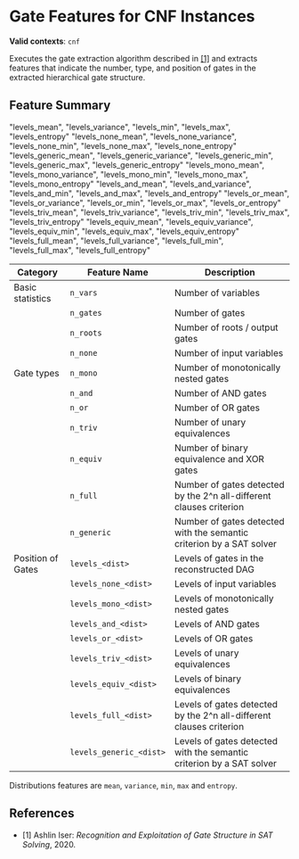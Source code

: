 # Gate Features for CNF Instances

**Valid contexts**: `cnf`

Executes the gate extraction algorithm described in [[1]](https://nbn-resolving.org/urn:nbn:de:101:1-2020042904595660732648) and extracts features that indicate the number, type, and position of gates in the extracted hierarchical gate structure.

## Feature Summary

"levels_mean", "levels_variance", "levels_min", "levels_max", "levels_entropy"
"levels_none_mean", "levels_none_variance", "levels_none_min", "levels_none_max", "levels_none_entropy"
"levels_generic_mean", "levels_generic_variance", "levels_generic_min", "levels_generic_max", "levels_generic_entropy"
"levels_mono_mean", "levels_mono_variance", "levels_mono_min", "levels_mono_max", "levels_mono_entropy"
"levels_and_mean", "levels_and_variance", "levels_and_min", "levels_and_max", "levels_and_entropy"
"levels_or_mean", "levels_or_variance", "levels_or_min", "levels_or_max", "levels_or_entropy"
"levels_triv_mean", "levels_triv_variance", "levels_triv_min", "levels_triv_max", "levels_triv_entropy"
"levels_equiv_mean", "levels_equiv_variance", "levels_equiv_min", "levels_equiv_max", "levels_equiv_entropy"
"levels_full_mean", "levels_full_variance", "levels_full_min", "levels_full_max", "levels_full_entropy"

| Category              | Feature Name           | Description                                                                     |
|-----------------------|------------------------|---------------------------------------------------------------------------------|
| Basic statistics      | `n_vars`               | Number of variables                                                             |
|                       | `n_gates`              | Number of gates                                                                 |
|                       | `n_roots`              | Number of roots / output gates                                                  |
|                       | `n_none`               | Number of input variables                                                       |
| Gate types            | `n_mono`               | Number of monotonically nested gates                                            |
|                       | `n_and`                | Number of AND gates                                                             |
|                       | `n_or`                 | Number of OR gates                                                              |
|                       | `n_triv`               | Number of unary equivalences                                                    |
|                       | `n_equiv`              | Number of binary equivalence and XOR gates                                      |
|                       | `n_full`               | Number of gates detected by the 2^n all-different clauses criterion             |
|                       | `n_generic`            | Number of gates detected with the semantic criterion by a SAT solver            |
| Position of Gates     | `levels_<dist>`        | Levels of gates in the reconstructed DAG                                        |
|                       | `levels_none_<dist>`   | Levels of input variables                                                       |
|                       | `levels_mono_<dist>`   | Levels of monotonically nested gates                                            |
|                       | `levels_and_<dist>`    | Levels of AND gates                                                             |
|                       | `levels_or_<dist>`     | Levels of OR gates                                                              |
|                       | `levels_triv_<dist>`   | Levels of unary equivalences                                                    |
|                       | `levels_equiv_<dist>`  | Levels of binary equivalences                                                   |
|                       | `levels_full_<dist>`   | Levels of gates detected by the 2^n all-different clauses criterion             |
|                       | `levels_generic_<dist>`| Levels of gates detected with the semantic criterion by a SAT solver            |

Distributions features are `mean`, `variance`, `min`, `max` and `entropy`.

## References

- [1] Ashlin Iser: _Recognition and Exploitation of Gate Structure in SAT Solving_, 2020.
